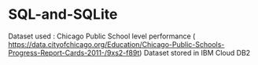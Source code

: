 # SQL-and-SQLite
Dataset used : Chicago Public School level performance ( https://data.cityofchicago.org/Education/Chicago-Public-Schools-Progress-Report-Cards-2011-/9xs2-f89t)
Dataset stored in IBM Cloud DB2
